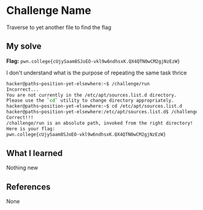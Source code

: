 # Challenge Name
Traverse to yet another file to find the flag

## My solve
**Flag:** `pwn.college{cUjySaam8SJoEO-vkl9w6ndhsxK.QX4QTN0wCM2gjNzEzW}`

I don't understand what is the purpose of repeating the same task thrice
```bash
hacker@paths~position-yet-elsewhere:~$ /challenge/run
Incorrect...
You are not currently in the /etc/apt/sources.list.d directory.
Please use the `cd` utility to change directory appropriately.
hacker@paths~position-yet-elsewhere:~$ cd /etc/apt/sources.list.d
hacker@paths~position-yet-elsewhere:/etc/apt/sources.list.d$ /challenge/run
Correct!!!
/challenge/run is an absolute path, invoked from the right directory!
Here is your flag:
pwn.college{cUjySaam8SJoEO-vkl9w6ndhsxK.QX4QTN0wCM2gjNzEzW}
```

## What I learned
Nothing new

## References 
None
